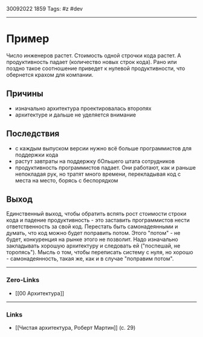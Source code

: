 30092022 1859
Tags: #z #dev

---
# Пример

Число инженеров растет. Стоимость одной строчки кода растет. А продуктивность падает (количество новых строк кода). Рано или поздно такое соотношение приведет к нулевой продуктивности, что обернется крахом для компании.

## Причины

- изначально архитектура проектировалась второпях
- архитектуре и дальше не уделяется внимание

## Последствия

- с каждым выпуском версии нужно всё больше программистов для поддержки кода
- растут завтраты на поддержку бОльшего штата сотрудников
- продуктивность программистов падает. Они работают, как и раньше непокладая рук, но тратят много времени, перекладывая код с места на место, борясь с беспорядком

## Выход

Единственный выход, чтобы обратить вспять рост стоимости строки кода и падение продуктивность - это заставить программистов нести ответственность за свой код. Перестать быть самонадеянными и думать, что код можно будет поправить потом. Этого "потом" - не будет, конкуренция на рынке этого не позволит. Надо изначально закладывать хорошую архитектуру и следовать ей ("поспешай, не торопясь"). Мысль о том, чтобы переписать систему с нуля, но хорошо - самонадеянность, такая же, как и в случае "поправим потом".

---
### Zero-Links
- [[00 Архитектура]]

---
### Links
- [[Чистая архитектура, Роберт Мартин]] (с. 29)